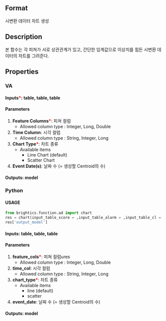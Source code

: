 ## Format

시변환 데이터 차트 생성

## Description

본 함수는 각 피쳐가 서로 상관관계가 있고, 간단한 임계값으로 이상치를 힘든 시변환 데이터의 차트를 그려준다. 

## Properties
### VA
#### Inputs<b style="color:red">*</b>: table, table, table

#### Parameters
1. **Feature Columns**<b style="color:red">*</b>: 피쳐
컬럼
   - Allowed column type : Integer, Long, Double
2. **Time Column**: 시각 컬럼
   - Allowed column type : String, Integer, Long
3. **Chart Type**<b style="color:red">*</b>: 차트 종류
   - Available items
      - Line Chart (default)
      - Scatter Chart
4. **Event Date(s)**: 날짜 수 (= 생성할 Centroid의 수)

#### Outputs: model

### Python

#### USAGE
```python
from brightics.function.ad import chart
res = chart(input_table_score = ,input_table_alarm = ,input_table_cl = ,feature_cols = ,time_col = ,chart_type = ,event_date = )
res['output_model']
```

#### Inputs: table, table, table

#### Parameters
1. **feature_cols**<b style="color:red">*</b>: 피쳐
컬럼ures
   - Allowed column type : Integer, Long, Double
2. **time_col**: 시각 컬럼
   - Allowed column type : String, Integer, Long
3. **chart_type**<b style="color:red">*</b>: 차트 종류
   - Available items
      - line (default)
      - scatter
4. **event_date**: 날짜 수 (= 생성할 Centroid의 수)

#### Outputs: model

